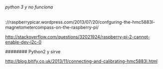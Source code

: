 
######  python 3 y no funciona 
://raspberrypicar.wordpress.com/2013/07/20/confguring-the-hmc5883l-magnetometercompass-on-the-raspberry-pi/


http://stackoverflow.com/questions/32021924/raspberry-pi-2-cannot-enable-dev-i2c-0


########   Python2 y sirve


http://blog.bitify.co.uk/2013/11/connecting-and-calibrating-hmc5883l.html
